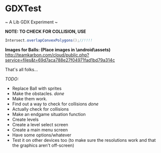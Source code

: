 GDXTest
=======

~ A Lib GDX Experiment ~

**NOTE: TO CHECK FOR COLLISION, USE**
```java
Intersect.overlapConvexPolygons();//!!!!
```
**Images for Balls: (Place images in \android\assets)**
http://teamkarbon.com/cloud/public.php?service=files&t=69d7aca788e27f04971fad1bd79a314c

That's all folks...

*TODO:*
- Replace Ball with sprites
- Make the obstacles.  *done*
- Make them work.
- Find out a way to check for collisions *done*
- Actually check for collisions
- Make an endgame situation function
- Create levels
- Create a level select screen
- Create a main menu screen
- Have some options/whatever
- Test it on other devices too (to make sure the resolutions work and that the graphics aren't off-screen)
